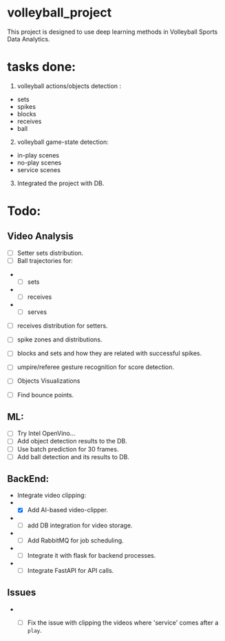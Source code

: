 # volleyball_project

This project is designed to use deep learning methods in Volleyball
Sports Data Analytics.

# tasks done:

1. volleyball actions/objects detection :
- sets
- spikes
- blocks
- receives
- ball

2. volleyball game-state detection:
- in-play scenes
- no-play scenes
- service scenes

3. Integrated the project with DB.


# Todo:

## Video Analysis
- [ ] Setter sets distribution.
- [ ] Ball trajectories for:
- - [ ] sets
- - [ ] receives
- - [ ] serves
- [ ] receives distribution for setters.
- [ ] spike zones and distributions.
- [ ] blocks and sets and how they are related with successful spikes.
- [ ] umpire/referee gesture recognition for score detection.
- [ ] Objects Visualizations
- [ ] Find bounce points.


## ML:
- [ ] Try Intel OpenVino...
- [ ] Add object detection results to the DB.
- [ ] Use batch prediction for 30 frames.
- [ ] Add ball detection and its results to DB.
## BackEnd:

- Integrate video clipping:
- - [x] Add AI-based video-clipper.
- - [ ] add DB integration for video storage.
- - [ ] Add RabbitMQ for job scheduling.
- - [ ] Integrate it with flask for backend processes.
- - [ ] Integrate FastAPI for API calls.

## Issues
- - [ ] Fix the issue with clipping the videos where 'service' comes after a `play`.


